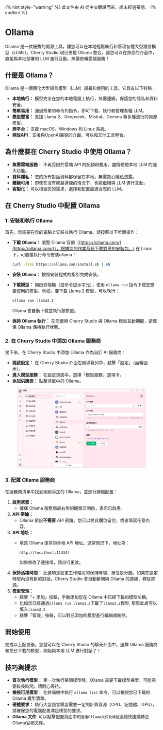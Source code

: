 
{% hint style="warning" %}
此文件由 AI 從中文翻譯而來，尚未經過審閱。
{% endhint %}

# Ollama

Ollama 是一款優秀的開源工具，讓您可以在本地輕鬆執行和管理各種大型語言模型（LLMs）。Cherry Studio 現已支援 Ollama 整合，讓您可以在熟悉的介面中，直接與本地部署的 LLM 進行互動，無需依賴雲端服務！

## 什麼是 Ollama？

Ollama 是一個簡化大型語言模型（LLM）部署和使用的工具。它具有以下特點：

* **本地執行：** 模型完全在您的本地電腦上執行，無需連網，保護您的隱私和資料安全。
* **簡單易用：** 通過簡單的命令列指令，即可下載、執行和管理各種 LLM。
* **模型豐富：** 支援 Llama 2、Deepseek、Mistral、Gemma 等多種流行的開源模型。
* **跨平台：** 支援 macOS、Windows 和 Linux 系統。
* **開放API**：支援與OpenAI兼容的介面，可以和其他工具整合。

## 為什麼要在 Cherry Studio 中使用 Ollama？

* **無需雲端服務：** 不再受限於雲端 API 的配額和費用，盡情體驗本地 LLM 的強大功能。
* **資料隱私：** 您的所有對話資料都保留在本地，無需擔心隱私洩露。
* **離線可用：** 即使在沒有網路連線的情況下，也能繼續與 LLM 進行互動。
* **客製化：** 可以根據您的需求，選擇和配置最適合您的 LLM。

## 在 Cherry Studio 中配置 Ollama

### **1. 安裝和執行 Ollama**

首先，您需要在您的電腦上安裝並執行 Ollama。請按照以下步驟操作：

*   **下載 Ollama：** 瀏覽 Ollama 官網（[https://ollama.com/](https://ollama.com/)），根據您的作業系統下載對應的安裝包。\
    在 Linux 下，可直接執行命令安裝ollama：

    ```sh
    curl -fsSL https://ollama.com/install.sh | sh
    ```
* **安裝 Ollama：** 按照安裝程式的指引完成安裝。
*   **下載模型：** 開啟終端機（或命令提示字元），使用 `ollama run` 指令下載您想要使用的模型。例如，要下載 Llama 2 模型，可以執行：

    ```sh
    ollama run llama3.2
    ```

    Ollama 會自動下載並執行該模型。
* **保持 Ollama 執行：** 在您使用 Cherry Studio 與 Ollama 模型互動期間，請確保 Ollama 保持執行狀態。

### **2. 在 Cherry Studio 中添加 Ollama 服務商**

接下來，在 Cherry Studio 中添加 Ollama 作為自訂 AI 服務商：

* **開啟設定：** 在 Cherry Studio 介面左側導覽列中，點擊「設定」（齒輪圖示）。
* **進入模型服務：** 在設定頁面中，選擇「模型服務」選項卡。
* **添加供應商：** 點擊清單中的 Ollama。

<figure><img src="../../.gitbook/assets/image (5) (3).png" alt=""><figcaption></figcaption></figure>

### **3. 配置 Ollama 服務商**

在服務商清單中找到剛剛添加的 Ollama，並進行詳細配置：

1. **啟用狀態：**
   * 確保 Ollama 服務商最右側的開關已開啟，表示已啟用。
2. **API 密鑰：**
   * Ollama 預設**不需要** API 密鑰。您可以將此欄位留空，或者填寫任意內容。
3. **API 地址：**
   *   填寫 Ollama 提供的本地 API 地址。通常情況下，地址為：

       ```
       http://localhost:11434/
       ```

       如果修改了連接埠，請自行更改。
4. **保持活躍時間：** 此選項是設定工作階段的保持時間，單位是分鐘。如果在設定時間內沒有新的對話，Cherry Studio 會自動斷開與 Ollama 的連線，釋放資源。
5. **模型管理：**
   * 點擊「+ 添加」按鈕，手動添加您在 Ollama 中已經下載的模型名稱。
   * 比如您已經通過`ollama run llama3.2`下載了`llama3.2`模型, 那麼此處可以填入`llama3.2`
   * 點擊「管理」按鈕，可以對已添加的模型進行編輯或刪除。

## 開始使用

完成以上配置後，您就可以在 Cherry Studio 的聊天介面中，選擇 Ollama 服務商和您已下載的模型，開始與本地 LLM 進行對話了！

## 技巧與提示

* **首次執行模型：** 第一次執行某個模型時，Ollama 需要下載模型檔案，可能需要較長時間，請耐心等待。
* **檢視可用模型：** 在終端機中執行 `ollama list` 命令，可以檢視您已下載的 Ollama 模型清單。
* **硬體要求：** 執行大型語言模型需要一定的計算資源（CPU、記憶體、GPU），請確保您的電腦配置滿足模型的要求。
* **Ollama 文件**: 可以點擊配置頁面中的`查看Ollama文件及模型`連結快速跳轉至Ollama官網文件。